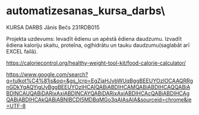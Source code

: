 # automatizesanas_kursa_darbs\

KURSA DARBS
Jānis Bečs 231RDB015

Projekta uzdevums:
Ievadīt ēdienu un apēstā ēdiena daudzumu. Izvadīt ēdiena kaloriju skaitu, proteīna, ogļhidrātu un tauku daudzumu(saglabāt arī EXCEL failā).

https://caloriecontrol.org/healthy-weight-tool-kit/food-calorie-calculator/

https://www.google.com/search?q=tulkot%C4%81js&oq=&gs_lcrp=EgZjaHJvbWUqBggBEEUYOzIOCAAQRRgnGDkYgAQYigUyBggBEEUYOzIHCAIQABiABDIHCAMQABiABDIHCAQQABiABDINCAUQABiDARixAxiABDINCAYQABiDARixAxiABDIHCAcQABiABDIHCAgQABiABDIHCAkQABiABNIBCDI5MDBqMGo3qAIAsAIA&sourceid=chrome&ie=UTF-8
